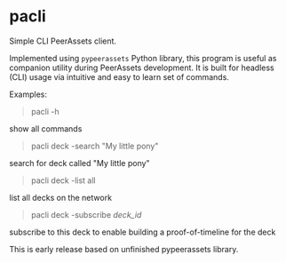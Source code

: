 # pacli
Simple CLI PeerAssets client. 

Implemented using `pypeerassets` Python library, this program is useful as companion utility during PeerAssets development.
It is built for headless (CLI) usage via intuitive and easy to learn set of commands.

Examples:

> pacli -h

show all commands

> pacli deck -search "My little pony"

search for deck called "My little pony"

> pacli deck -list all

list all decks on the network

> pacli deck -subscribe *deck_id*

subscribe to this deck to enable building a proof-of-timeline for the deck


This is early release based on unfinished pypeerassets library.